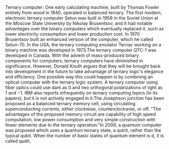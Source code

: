 Ternary computer: One early calculating machine, built by Thomas Fowler entirely from wood in 1840, operated in balanced ternary. The first modern, electronic ternary computer Setun was built in 1958 in the Soviet Union at the Moscow State University by Nikolay Brusentsov, and it had notable advantages over the binary computers which eventually replaced it, such as lower electricity consumption and lower production cost. In 1970 Brusentsov built an enhanced version of the computer, which he called Setun-70.  In the USA, the ternary computing emulator Ternac working on a binary machine was developed in 1973.The ternary computer QTC-1 was developed in Canada. With the advent of mass-produced binary components for computers, ternary computers have diminished in significance. However, Donald Knuth argues that they will be brought back into development in the future to take advantage of ternary logic's elegance and efficiency. One possible way this could happen is by combining an optical computer with the ternary logic system. A ternary computer using fiber optics could use dark as 0 and two orthogonal polarizations of light as 1 and −1. IBM also reports infrequently on ternary computing topics (in its papers), but it is not actively engaged in it.The Josephson junction has been proposed as a balanced ternary memory cell, using circulating superconducting currents, either clockwise, counterclockwise, or off.  "The advantages of the proposed memory circuit are capability of high speed computation, low power consumption and very simple construction with fewer elements due to the ternary operation."In 2009, a quantum computer was proposed which uses a quantum ternary state, a qutrit, rather than the typical qubit. When the number of basic states of quantum element is d, it is called qudit.
